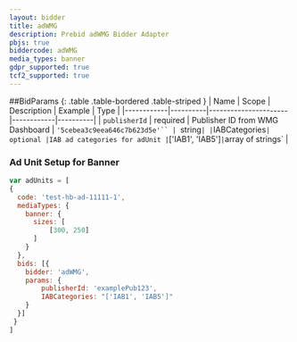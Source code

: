 ```yaml
---
layout: bidder
title: adWMG
description: Prebid adWMG Bidder Adapter
pbjs: true
biddercode: adWMG
media_types: banner
gdpr_supported: true
tcf2_supported: true
---
```


##BidParams
{: .table .table-bordered .table-striped }
| Name       | Scope    | Description          | Example    | Type     |
|------------|----------|----------------------|------------|----------|
| `publisherId` | required | Publisher ID from WMG Dashboard | `'5cebea3c9eea646c7b623d5e'`` | `string` |
| `IABCategories` | optional |IAB ad categories for adUnit | `['IAB1', 'IAB5']` | `array of strings` |

### Ad Unit Setup for Banner
```javascript
var adUnits = [
{
  code: 'test-hb-ad-11111-1',
  mediaTypes: {
    banner: {  
      sizes: [
          [300, 250]
      ]
    }   
  }, 
  bids: [{
    bidder: 'adWMG',
    params: {
        publisherId: 'examplePub123',
        IABCategories: "['IAB1', 'IAB5']"
    }
  }]
 }
]
```
